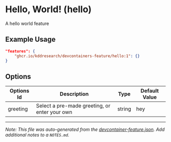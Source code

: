 
# Hello, World! (hello)

A hello world feature

## Example Usage

```json
"features": {
    "ghcr.io/kddresearch/devcontainers-feature/hello:1": {}
}
```

## Options

| Options Id | Description | Type | Default Value |
|-----|-----|-----|-----|
| greeting | Select a pre-made greeting, or enter your own | string | hey |



---

_Note: This file was auto-generated from the [devcontainer-feature.json](https://github.com/kddresearch/devcontainers-feature/blob/main/src/hello/devcontainer-feature.json).  Add additional notes to a `NOTES.md`._
